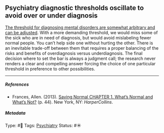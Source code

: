 ## Psychiatry diagnostic thresholds oscillate to avoid over or under diagnosis

[The threshold for diagnosing mental disorders are somewhat arbitrary and can be adjusted](The%20threshold%20for%20diagnosing%20mental%20disorders%20are%20somewhat%20arbitrary%20and%20can%20be%20adjusted.md). With a more demanding threshold, we would miss some of the sick who are in need of diagnosis, but would avoid mislabeling fewer normal people. You can’t help side one without hurting the other. There is an inevitable trade-off between them that requires a proper balancing of the risks and benefits of overdiagnosis versus underdiagnosis. The final decision where to set the bar is always a judgment call; the research never renders a clear and compelling answer forcing the choice of one particular threshold in preference to other possibilities.

---

##### References

* Frances, Allen. (2013). [Saving Normal CHAPTER 1. What’s Normal and What’s Not?](Saving%20Normal%20CHAPTER%201.%20What%E2%80%99s%20Normal%20and%20What%E2%80%99s%20Not%3F.md) (p. 44). New York, NY: *HarperCollins*.

##### Metadata

Type: #🔴 
Tags: [Psychiatry](Psychiatry.md) 
Status: #☀️ 
